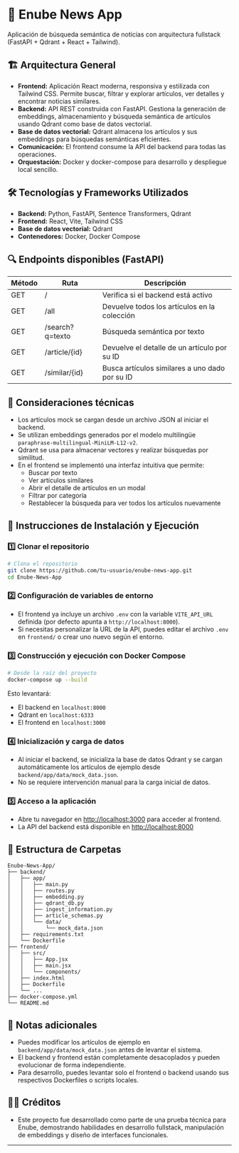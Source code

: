 # 📰 Enube News App

Aplicación de búsqueda semántica de noticias con arquitectura fullstack (FastAPI + Qdrant + React + Tailwind).

## 🏗️ Arquitectura General

- **Frontend:** Aplicación React moderna, responsiva y estilizada con Tailwind CSS. Permite buscar, filtrar y explorar artículos, ver detalles y encontrar noticias similares.
- **Backend:** API REST construida con FastAPI. Gestiona la generación de embeddings, almacenamiento y búsqueda semántica de artículos usando Qdrant como base de datos vectorial.
- **Base de datos vectorial:** Qdrant almacena los artículos y sus embeddings para búsquedas semánticas eficientes.
- **Comunicación:** El frontend consume la API del backend para todas las operaciones.
- **Orquestación:** Docker y docker-compose para desarrollo y despliegue local sencillo.

## 🛠️ Tecnologías y Frameworks Utilizados

- **Backend:** Python, FastAPI, Sentence Transformers, Qdrant
- **Frontend:** React, Vite, Tailwind CSS
- **Base de datos vectorial:** Qdrant
- **Contenedores:** Docker, Docker Compose

## 🔍 Endpoints disponibles (FastAPI)

| Método | Ruta                | Descripción                                 |
|--------|---------------------|---------------------------------------------|
| GET    | /                   | Verifica si el backend está activo          |
| GET    | /all                | Devuelve todos los artículos en la colección|
| GET    | /search?q=texto     | Búsqueda semántica por texto                |
| GET    | /article/{id}       | Devuelve el detalle de un artículo por su ID|
| GET    | /similar/{id}       | Busca artículos similares a uno dado por su ID |

## 🧠 Consideraciones técnicas

- Los artículos mock se cargan desde un archivo JSON al iniciar el backend.
- Se utilizan embeddings generados por el modelo multilingüe `paraphrase-multilingual-MiniLM-L12-v2`.
- Qdrant se usa para almacenar vectores y realizar búsquedas por similitud.
- En el frontend se implementó una interfaz intuitiva que permite:
  - Buscar por texto
  - Ver artículos similares
  - Abrir el detalle de artículos en un modal
  - Filtrar por categoría
  - Restablecer la búsqueda para ver todos los artículos nuevamente

## 🚀 Instrucciones de Instalación y Ejecución

### 1️⃣ Clonar el repositorio

```bash
# Clona el repositorio
git clone https://github.com/tu-usuario/enube-news-app.git
cd Enube-News-App
```

### 2️⃣ Configuración de variables de entorno

- El frontend ya incluye un archivo `.env` con la variable `VITE_API_URL` definida (por defecto apunta a `http://localhost:8000`).
- Si necesitas personalizar la URL de la API, puedes editar el archivo `.env` en `frontend/` o crear uno nuevo según el entorno.

### 3️⃣ Construcción y ejecución con Docker Compose

```bash
# Desde la raíz del proyecto
docker-compose up --build
```
Esto levantará:
- El backend en `localhost:8000`
- Qdrant en `localhost:6333`
- El frontend en `localhost:3000`

### 4️⃣ Inicialización y carga de datos
- Al iniciar el backend, se inicializa la base de datos Qdrant y se cargan automáticamente los artículos de ejemplo desde `backend/app/data/mock_data.json`.
- No se requiere intervención manual para la carga inicial de datos.

### 5️⃣ Acceso a la aplicación
- Abre tu navegador en [http://localhost:3000](http://localhost:3000) para acceder al frontend.
- La API del backend está disponible en [http://localhost:8000](http://localhost:8000)

## 📁 Estructura de Carpetas

```
Enube-News-App/
├── backend/
│   ├── app/
│   │   ├── main.py
│   │   ├── routes.py
│   │   ├── embedding.py
│   │   ├── qdrant_db.py
│   │   ├── ingest_information.py
│   │   ├── article_schemas.py
│   │   └── data/
│   │       └── mock_data.json
│   ├── requirements.txt
│   └── Dockerfile
├── frontend/
│   ├── src/
│   │   ├── App.jsx
│   │   ├── main.jsx
│   │   └── components/
│   ├── index.html
│   ├── Dockerfile
│   └── ...
├── docker-compose.yml
└── README.md
```

## 📝 Notas adicionales
- Puedes modificar los artículos de ejemplo en `backend/app/data/mock_data.json` antes de levantar el sistema.
- El backend y frontend están completamente desacoplados y pueden evolucionar de forma independiente.
- Para desarrollo, puedes levantar solo el frontend o backend usando sus respectivos Dockerfiles o scripts locales.

## 👩‍💻 Créditos

- Este proyecto fue desarrollado como parte de una prueba técnica para Enube, demostrando habilidades en desarrollo fullstack, manipulación de embeddings y diseño de interfaces funcionales.

---
